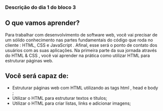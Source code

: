 ### Descrição do dia 1 do bloco 3

## O que vamos aprender?

Para trabalhar com desenvolvimento de software web, você vai precisar de um sólido conhecimento nas partes fundamentais do código que roda no cliente : HTML, CSS e JavaScript . Afinal, esse será o ponto de contato dos usuários com as suas aplicações.
Na primeira parte da sua jornada através do HTML & CSS , você vai aprender na prática como utilizar HTML para estruturar páginas web.

## Você será capaz de:

- Estruturar páginas web com HTML utilizando as tags html , head e body ;
- Utilizar o HTML para estruturar textos e títulos;
- Utilizar o HTML para criar listas, links e adicionar imagens;
